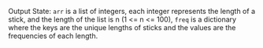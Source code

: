 Output State: `arr` is a list of integers, each integer represents the length of a stick, and the length of the list is n (1 <= n <= 100), `freq` is a dictionary where the keys are the unique lengths of sticks and the values are the frequencies of each length.